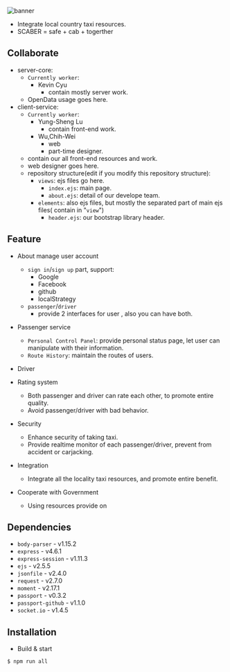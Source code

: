 ![banner](http://i.imgur.com/7FS24Ts.png)

- Integrate local country taxi resources.
- SCABER = safe + cab + togerther

## Collaborate

- server-core:
    - `Currently worker`:
        - Kevin Cyu
            - contain mostly server work.
    - OpenData usage goes here.
- client-service:
    - `Currently worker`:
        - Yung-Sheng Lu
            - contain front-end work.
        - Wu,Chih-Wei
            - web
            - 	part-time designer.
    - contain our all front-end resources and work.
    - web designer goes here.
    - repository structure(edit if you modify this repository structure):
        - `views`: ejs files go here.
            - `index.ejs`: main page.
            - `about.ejs`: detail of our develope team.
        - `elements`: also ejs files, but mostly the separated part of main ejs files( contain in "`view`")
            - `header.ejs`: our bootstrap library header.

## Feature

- About manage user account
    - `sign in`/`sign up` part, support:
        - Google
        - Facebook
        - github
        - localStrategy
    - `passenger`/`driver`
        - provide 2 interfaces for user , also you can have both.
- Passenger service
    - `Personal Control Panel`: provide personal status page, let user can manipulate with their information.
    - `Route History`: maintain the routes of users.
- Driver

- Rating system
    - Both passenger and driver can rate each other, to promote entire quality.
    - Avoid passenger/driver with bad behavior.
- Security
    - Enhance security of taking taxi.
    - Provide realtime monitor of each passenger/driver, prevent from accident or carjacking.
- Integration
    - Integrate all the locality taxi resources, and promote entire benefit.
- Cooperate with Government
    - Using resources provide on

## Dependencies

- `body-parser` - v1.15.2
- `express` - v4.6.1
- `express-session` - v1.11.3
- `ejs` - v2.5.5
- `jsonfile` - v2.4.0
- `request` - v2.7.0
- `moment` - v2.17.1
- `passport` - v0.3.2
- `passport-github` - v1.1.0
- `socket.io` - v1.4.5

## Installation

- Build & start
```bash
$ npm run all
```
